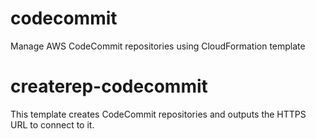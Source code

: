# codecommit
Manage AWS CodeCommit repositories using CloudFormation template

# createrep-codecommit
This template creates CodeCommit repositories and outputs the HTTPS URL to connect to it.
